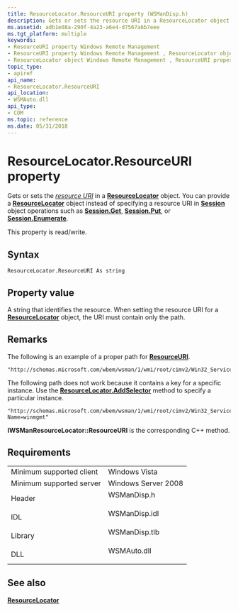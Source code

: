 ```yaml
---
title: ResourceLocator.ResourceURI property (WSManDisp.h)
description: Gets or sets the resource URI in a ResourceLocator object.
ms.assetid: adb1e08a-290f-4a23-a6e4-d7567a6b7eee
ms.tgt_platform: multiple
keywords:
- ResourceURI property Windows Remote Management
- ResourceURI property Windows Remote Management , ResourceLocator object
- ResourceLocator object Windows Remote Management , ResourceURI property
topic_type:
- apiref
api_name:
- ResourceLocator.ResourceURI
api_location:
- WSMAuto.dll
api_type:
- COM
ms.topic: reference
ms.date: 05/31/2018
---
```


# ResourceLocator.ResourceURI property

Gets or sets the [*resource URI*](windows-remote-management-glossary.md) in a [**ResourceLocator**](resourcelocator.md) object. You can provide a [**ResourceLocator**](resourcelocator.md) object instead of specifying a resource URI in [**Session**](session.md) object operations such as [**Session.Get**](session-get.md), [**Session.Put**](session-put.md), or [**Session.Enumerate**](session-enumerate.md).

This property is read/write.

## Syntax


```VB
ResourceLocator.ResourceURI As string
```



## Property value

A string that identifies the resource. When setting the resource URI for a [**ResourceLocator**](resourcelocator.md) object, the URI must contain only the path.

## Remarks

The following is an example of a proper path for [**ResourceURI**](/windows/desktop/api/WSManDisp/nf-wsmandisp-iwsmanresourcelocator-get_resourceuri).

``` syntax
"http://schemas.microsoft.com/wbem/wsman/1/wmi/root/cimv2/Win32_Service"
```

The following path does not work because it contains a key for a specific instance. Use the [**ResourceLocator.AddSelector**](resourcelocator-addselector.md) method to specify a particular instance.

``` syntax
"http://schemas.microsoft.com/wbem/wsman/1/wmi/root/cimv2/Win32_Service?Name=winmgmt"
```

**IWSManResourceLocator::ResourceURI** is the corresponding C++ method.

## Requirements



|                                     |                                                                                          |
|-------------------------------------|------------------------------------------------------------------------------------------|
| Minimum supported client<br/> | Windows Vista<br/>                                                                 |
| Minimum supported server<br/> | Windows Server 2008<br/>                                                           |
| Header<br/>                   | <dl> <dt>WSManDisp.h</dt> </dl>   |
| IDL<br/>                      | <dl> <dt>WSManDisp.idl</dt> </dl> |
| Library<br/>                  | <dl> <dt>WSManDisp.tlb</dt> </dl> |
| DLL<br/>                      | <dl> <dt>WSMAuto.dll</dt> </dl>   |



## See also

<dl> <dt>

[**ResourceLocator**](resourcelocator.md)
</dt> </dl>

 

 





